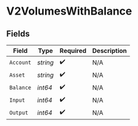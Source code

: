 # V2VolumesWithBalance


## Fields

| Field              | Type               | Required           | Description        |
| ------------------ | ------------------ | ------------------ | ------------------ |
| `Account`          | *string*           | :heavy_check_mark: | N/A                |
| `Asset`            | *string*           | :heavy_check_mark: | N/A                |
| `Balance`          | *int64*            | :heavy_check_mark: | N/A                |
| `Input`            | *int64*            | :heavy_check_mark: | N/A                |
| `Output`           | *int64*            | :heavy_check_mark: | N/A                |